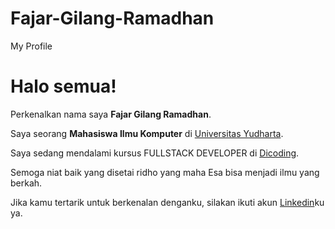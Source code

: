 # Fajar-Gilang-Ramadhan
My Profile
# Halo semua! 

Perkenalkan nama saya **Fajar Gilang Ramadhan**.<br>

Saya seorang **Mahasiswa Ilmu Komputer** di [Universitas Yudharta](https://yudharta.ac.id/).<br>

Saya sedang mendalami kursus FULLSTACK DEVELOPER di [Dicoding](https://www.dicoding.com/).<br>

Semoga niat baik yang disetai ridho yang maha Esa bisa menjadi ilmu yang berkah.<br>

Jika kamu tertarik untuk berkenalan denganku, silakan ikuti akun [Linkedin](https://www.linkedin.com/in/fajar-gilang-ramadhan-7918752a0/)ku ya.
